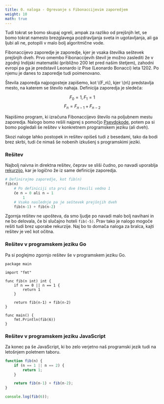 ```yaml
---
title: 0. naloga - Ogrevanje s Fibonaccijevim zaporedjem
weight: 10
math: true
---
```


Tudi tokrat se bomo skupaj ogreli, ampak za razliko od prejšnjih let, se bomo tokrat namesto brezglavega pozdravljanja sveta in ugotavljanja, ali ga ljubi ali ne, potopili v malo bolj algoritmične vode.

Fibonaccijevo zaporedje je zaporedje, kjer je vsaka številka seštevek prejšnjih dveh. Prvo omembo Fibonaccijevih števil je možno zaslediti že v zgodnji Indijski matematiki (približno 200 let pred našim štetjem), zahodni evropi pa ga je predstavil Leonardo iz Pise (Leonardo Bonacci) leta 1202. Po njemu je danes to zaporedje tudi poimenovano.

Števila zaporedja najpogosteje zapišemo, kot \\(F_n\\), kjer \\(n\\) predstavlja mesto, na katerem se število nahaja. Definicija zaporedja je sledeča:

$$F_0 = 1, F_1 = 1$$
$$F_n = F_{n-1} + F_{n-2}$$

Napišimo program, ki izračuna Fibonaccijevo število na poljubnem mestu zaporedja. Nalogo bomo rešili najprej s pomočjo [Psevdokode](https://sl.wikipedia.org/wiki/Psevdokoda), potem pa si bomo pogledali še rešitev v konkretnem programskem jeziku (ali dveh).

Skozi naloge lahko postopek in rešitev opišeš tudi z besedami, tako da bodi brez skrbi, tudi če nimaš še nobenih izkušenj s programskimi jeziki.

### Rešitev

Najbolj naivna in direktna rešitev, čeprav se sliši čudno, po navadi uporablja [rekurzijo](https://sl.wikipedia.org/wiki/Rekurzija), kar je logično že iz same definicije zaporedja.

```python
# Definirajmo zaporedje, kot fib(n)
fib(n)
    # Po definiciji sta prvi dve števili vedno 1
    če n = 0 ali n = 1
        1
    # Vsako naslednje pa je seštevek prejšnjih dveh
    fib(n-1) + fib(n-2)
```

Zgornja rešitev ne upošteva, da smo ljudje po navadi malo bolj navihani in ne bo delovala, če bi slučajno hoteli `fib(-5)`. Prav tako je nalogo mogoče rešiti tudi brez uporabe rekurzije. Naj bo to domača naloga za bralca, kajti rešitev je več kot očitna.

### Rešitev v programskem jeziku Go

Pa si poglejmo zgornjo rešitev še v programskem jeziku Go.

```golang
package main

import "fmt"

func fib(n int) int {
    if n == 0 || n == 1 {
        return 1
    }

    return fib(n-1) + fib(n-2)
}

func main() {
    fmt.Println(fib(6))
}
```

### Rešitev v programskem jeziku JavaScript

Za konec pa še JavaScript, ki bo zelo verjetno naš programski jezik tudi na letošnjem poletnem taboru.

```javascript
function fib(n) {
    if (n == 1 || n == 2) {
        return 1;
    }

    return fib(n-1) + fib(n-2);
}

console.log(fib(6));
```
